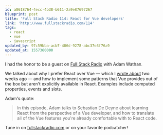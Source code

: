 ```yaml
---
id: a8618764-4ecc-4b38-b611-2a9e87697267
blueprint: post
title: 'Full Stack Radio 114: React for Vue developers'
link: 'http://www.fullstackradio.com/114'
tags:
  - react
  - vue
  - javascript
updated_by: 97c59bba-acb7-406d-9278-abc37e3f76a9
updated_at: 1557360000
---
```

I had the honor to be a guest on [Full Stack Radio](http://www.fullstackradio.com) with Adam Wathan.

We talked about why I prefer React over Vue — which I [wrote about](https://sebastiandedeyne.com/why-i-prefer-react-over-vue) two weeks ago — and how to implement some patterns that Vue provides out of the box but aren't explicitly available in React. Examples include computed properties, events and slots.

Adam's quote:

> In this episode, Adam talks to Sebastian De Deyne about learning React from the perspective of a Vue developer, and how to translate all of the Vue features you're already comfortable with to React code.

Tune in on [fullstackradio.com](http://www.fullstackradio.com/114) or on your favorite podcatcher!
